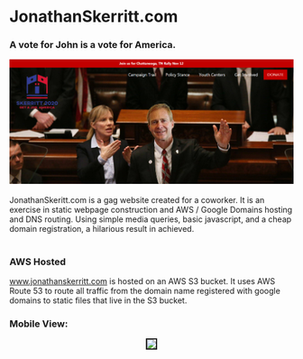 # JonathanSkerritt.com

### A vote for John is a vote for America.

![banner](/images/banner.png)
<br>
<br>
JonathanSkeritt.com is a gag website created for a coworker.  It is an exercise in static webpage construction and AWS / Google Domains hosting and DNS routing.  Using simple media queries, basic javascript, and a cheap domain registration, a hilarious result in achieved.
<br>
<br>
### AWS Hosted
www.jonathanskerritt.com is hosted on an AWS S3 bucket.  It uses AWS Route 53 to route all traffic from the domain name registered with google domains to static files that live in the S3 bucket.

### Mobile View:
<p align="center">
  <kbd>
      <img src="/images/mobile-gif.gif" width="50%" border="2">
  </kbd>
</p>
